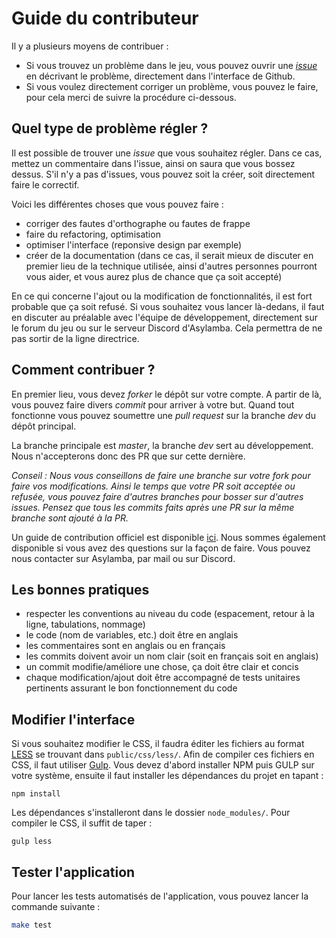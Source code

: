 Guide du contributeur
=====================

Il y a plusieurs moyens de contribuer :

- Si vous trouvez un problème dans le jeu, vous pouvez ouvrir une [*issue*](https://github.com/rtfmcorp/asylamba-game/issues) en décrivant le problème, directement dans l'interface de Github.
- Si vous voulez directement corriger un problème, vous pouvez le faire, pour cela merci de suivre la procédure ci-dessous.


Quel type de problème régler ?
------------------------------

Il est possible de trouver une *issue* que vous souhaitez régler. Dans ce cas, mettez un commentaire dans l'issue, ainsi on saura que vous bossez dessus. S'il n'y a pas d'issues, vous pouvez soit la créer, soit directement faire le correctif.

Voici les différentes choses que vous pouvez faire :

- corriger des fautes d'orthographe ou fautes de frappe
- faire du refactoring, optimisation
- optimiser l'interface (reponsive design par exemple)
- créer de la documentation (dans ce cas, il serait mieux de discuter en premier lieu de la technique utilisée, ainsi d'autres personnes pourront vous aider, et vous aurez plus de chance que ça soit accepté)

En ce qui concerne l'ajout ou la modification de fonctionnalités, il est fort probable que ça soit refusé. Si vous souhaitez vous lancer là-dedans, il faut en discuter au préalable avec l'équipe de développement, directement sur le forum du jeu ou sur le serveur Discord d'Asylamba. Cela permettra de ne pas sortir de la ligne directrice.


Comment contribuer ?
--------------------

En premier lieu, vous devez *forker* le dépôt sur votre compte. A partir de là, vous pouvez faire divers *commit* pour arriver à votre but. Quand tout fonctionne vous pouvez soumettre une *pull request* sur la branche *dev* du dépôt principal.

La branche principale est *master*, la branche *dev* sert au développement. Nous n'accepterons donc des PR que sur cette dernière.

*Conseil : Nous vous conseillons de faire une branche sur votre fork pour faire vos modifications. Ainsi le temps que votre PR soit acceptée ou refusée, vous pouvez faire d'autres branches pour bosser sur d'autres issues. Pensez que tous les commits faits après une PR sur la même branche sont ajouté à la PR.* 

Un guide de contribution officiel est disponible [ici](https://guides.github.com/activities/contributing-to-open-source/#contributing). Nous sommes également disponible si vous avez des questions sur la façon de faire. Vous pouvez nous contacter sur Asylamba, par mail ou sur Discord.


Les bonnes pratiques
--------------------

- respecter les conventions au niveau du code (espacement, retour à la ligne, tabulations, nommage)
- le code (nom de variables, etc.) doit être en anglais
- les commentaires sont en anglais ou en français
- les commits doivent avoir un nom clair (soit en français soit en anglais)
- un commit modifie/améliore une chose, ça doit être clair et concis
- chaque modification/ajout doit être accompagné de tests unitaires pertinents assurant le bon fonctionnement du code


Modifier l'interface
--------------------

Si vous souhaitez modifier le CSS, il faudra éditer les fichiers au format [LESS](http://lesscss.org) se trouvant dans `public/css/less/`. Afin de compiler ces fichiers en CSS, il faut utiliser [Gulp](http://gulpjs.com). Vous devez d'abord installer NPM puis GULP sur votre système, ensuite il faut installer les dépendances du projet en tapant :

    npm install

Les dépendances s'installeront dans le dossier `node_modules/`. Pour compiler le CSS, il suffit de taper :

    gulp less


Tester l'application
---------------------

Pour lancer les tests automatisés de l'application, vous pouvez lancer la commande suivante :

```sh
make test
```
